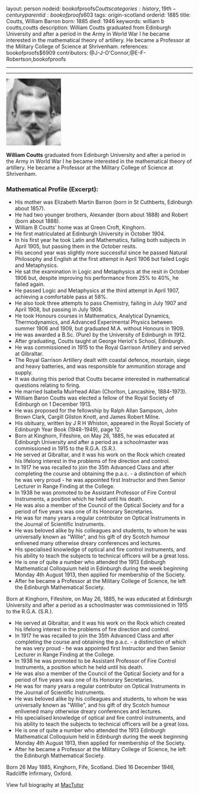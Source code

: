 layout: person
nodeid: bookofproofs$Coutts
categories: history,19th-century
parentid: bookofproofs$603
tags: origin-scotland
orderid: 1885
title: Coutts, William Barron
born: 1885
died: 1946
keywords: william b coutts,coutts
description: William Coutts graduated from Edinburgh University and after a period in the Army in World War I he became interested in the mathematical theory of artillery. He became a Professor at the Military College of Science at Shrivenham.
references: bookofproofs$6909
contributors: @J-J-O'Connor,@E-F-Robertson,bookofproofs

---



---

![Coutts.jpg](https://github.com/bookofproofs/bookofproofs.github.io/blob/main/_sources/_assets/images/portraits/Coutts.jpg?raw=true)

**William Coutts** graduated from Edinburgh University and after a period in the Army in World War I he became interested in the mathematical theory of artillery. He became a Professor at the Military College of Science at Shrivenham.

### Mathematical Profile (Excerpt):
* His mother was  Elizabeth Martin Barron (born in St Cuthberts, Edinburgh about 1857).
* He had two younger brothers, Alexander (born about 1888) and Robert (born about 1888).
* William B Coutts' home was at Green Croft, Kinghorn.
* He first matriculated at Edinburgh University in October 1904.
* In his first year he took Latin and Mathematics, failing both subjects in April 1905, but passing them in the October resits.
* His second year was slightly more successful since he passed Natural Philosophy and English at the first attempt in April 1906 but failed Logic and Metaphysics.
* He sat the examination in Logic and Metaphysics at the resit in October 1906 but, despite improving his performance from 25% to 40%, he failed again.
* He passed Logic and Metaphysics at the third attempt in April 1907, achieving a comfortable pass at 58%.
* He also took three attempts to pass Chemistry, failing in July 1907 and April 1908, but passing in July 1908.
* He took Honours courses in Mathematics, Analytical Dynamics, Thermodynamics, and Advanced Experimental Physics between summer 1906 and 1909, but graduated M.A. without Honours in 1909.
* He was awarded a B.Sc. (Pure) by the University of Edinburgh in 1912.
* After graduating, Coutts taught at George Heriot's School, Edinburgh.
* He was commissioned in 1915 to the Royal Garrison Artillery and served at Gibraltar.
* The Royal Garrison Artillery dealt with coastal defence, mountain, siege and heavy batteries, and was responsible for ammunition storage and supply.
* It was during this period that Coutts became interested in mathematical questions relating to firing.
* He married Isabella Muirhead Allan (Chorlton, Lancashire, 1884-1973).
* William Baron Coutts was elected a fellow of the Royal Society of Edinburgh on 1 December 1913.
* He was proposed for the fellowship by Ralph Allan Sampson, John Brown Clark, Cargill Gilston Knott, and James Robert Milne.
* His obituary, written by J R H Whiston, appeared in the Royal Society of Edinburgh Year Book (1948-1949), page 12.
* Born at Kinghorn, Fifeshire, on May 26, 1885, he was educated at Edinburgh University and after a period as a schoolmaster was commissioned in 1915 to the R.G.A. (S.R.).
* He served at Gibraltar, and it was his work on the Rock which created his lifelong interest in the problems of fire direction and control.
* In 1917 he was recalled to join the 35th  Advanced Class and after completing the course and obtaining the p.a.c. - a distinction of which he was very proud - he was appointed first Instructor and then Senior Lecturer in Range Finding at the College.
* In 1938 he was promoted to be Assistant Professor of Fire Control Instruments, a position which he held until his death.
* He was also a member of the Council of the Optical Society and for a period of five years was one of its Honorary Secretaries.
* He was for many years a regular contributor on Optical Instruments in the Journal of Scientific Instruments.
* He was beloved alike by his colleagues and students, to whom he was universally known as "Willie", and his gift of dry Scotch humour enlivened many otherwise dreary conferences and lectures.
* His specialised knowledge of optical and fire control instruments, and his ability to teach the subjects to technical officers will be a great loss.
* He is one of quite a number who attended the 1913 Edinburgh Mathematical Colloquium held in Edinburgh during the week beginning Monday 4th  August 1913, then applied for membership of the Society.
* After he became a Professor at the Military College of Science, he left the Edinburgh Mathematical Society.

Born at Kinghorn, Fifeshire, on May 26, 1885, he was educated at Edinburgh University and after a period as a schoolmaster was commissioned in 1915 to the R.G.A. (S.R.).
* He served at Gibraltar, and it was his work on the Rock which created his lifelong interest in the problems of fire direction and control.
* In 1917 he was recalled to join the 35th  Advanced Class and after completing the course and obtaining the p.a.c. - a distinction of which he was very proud - he was appointed first Instructor and then Senior Lecturer in Range Finding at the College.
* In 1938 he was promoted to be Assistant Professor of Fire Control Instruments, a position which he held until his death.
* He was also a member of the Council of the Optical Society and for a period of five years was one of its Honorary Secretaries.
* He was for many years a regular contributor on Optical Instruments in the Journal of Scientific Instruments.
* He was beloved alike by his colleagues and students, to whom he was universally known as "Willie", and his gift of dry Scotch humour enlivened many otherwise dreary conferences and lectures.
* His specialised knowledge of optical and fire control instruments, and his ability to teach the subjects to technical officers will be a great loss.
* He is one of quite a number who attended the 1913 Edinburgh Mathematical Colloquium held in Edinburgh during the week beginning Monday 4th  August 1913, then applied for membership of the Society.
* After he became a Professor at the Military College of Science, he left the Edinburgh Mathematical Society.

Born 26 May 1885, Kinghorn, Fife, Scotland. Died 16 December 1946, Radcliffe Infirmary, Oxford.

View full biography at [MacTutor](https://mathshistory.st-andrews.ac.uk/Biographies/Coutts/)
